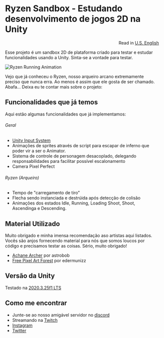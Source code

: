 # Ryzen Sandbox - Estudando desenvolvimento de jogos 2D na Unity


<p align="right">
  Read in <a href="README.md">U.S. English</a>
</p>

Esse projeto é um sandbox 2D de plataforma criado para testar e estudar funcionalidades usando a Unity. Sinta-se a vontade para testar.

![Ryzen Running Animation](https://img.itch.zone/aW1hZ2UvOTA2NjA3LzUxMjExMTAuZ2lm/original/pxapC%2B.gif)

Vejo que já conheceu o Ryzen, nosso arqueiro arcano extremamente preciso que nunca erra. Ao menos é assim que ele gosta de ser chamado. Abafa... Deixa eu te contar mais sobre o projeto: 

## Funcionalidades que já temos

Aqui estão algumas funcionalidades que já implementamos: 
###### Geral
- [Unity Input System](https://docs.unity3d.com/Packages/com.unity.inputsystem@1.0/manual/QuickStartGuide.html)
- Animações de sprites através de script para escapar de inferno que poder vir a ser o Animator.
- Sistema de controle de personagem desacoplado, delegando responsabilidades para facilitar possível escalonamento
- Camera Pixel Perfect

###### Ryzen (Arqueiro)

- Tempo de "carregamento de tiro"
- Flecha sendo instanciada e destrúida após detecção de colisão
- Animações dos estados Idle, Running, Loading Shoot, Shoot, Ascendinga e Descending. 

## Material Utilizado

Muito obrigado e minha imensa recomendação aso artistas aqui listados. Vocês são anjos fornecendo
material para nós que somos loucos por código e precisamos testar as coisas. Sério, muito obrigado!

- [Achane Archer](https://astrobob.itch.io/arcane-archer) por astrobob
- [Free Pixel Art Forest](https://edermunizz.itch.io/free-pixel-art-forest) por edermunizz

## Versão da Unity
Testado na [2020.3.25f1 LTS](https://unity3d.com/pt/unity/whats-new/2020.3.25)

## Como me encontrar

- Junte-se ao nosso amigável servidor no [discord](https://discord.gg/uvgWxNPk) 
- Streamando na [Twitch](https://twitch.tv/indiegabo_dev)
- [Instagram](https://instagram.com/indiegabo)
- [Twitter](https://twitter.com/indiegabo)

